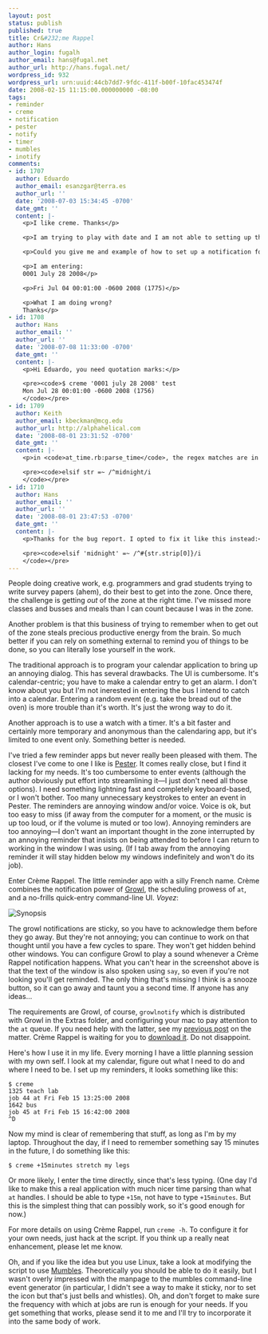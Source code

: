 ```yaml
---
layout: post
status: publish
published: true
title: Cr&#232;me Rappel
author: Hans
author_login: fugalh
author_email: hans@fugal.net
author_url: http://hans.fugal.net/
wordpress_id: 932
wordpress_url: urn:uuid:44cb7dd7-9fdc-411f-b00f-10fac453474f
date: 2008-02-15 11:15:00.000000000 -08:00
tags:
- reminder
- creme
- notification
- pester
- notify
- timer
- mumbles
- inotify
comments:
- id: 1707
  author: Eduardo
  author_email: esanzgar@terra.es
  author_url: ''
  date: '2008-07-03 15:34:45 -0700'
  date_gmt: ''
  content: |-
    <p>I like creme. Thanks</p>

    <p>I am trying to play with date and I am not able to setting up the notification.</p>

    <p>Could you give me and example of how to set up a notification for July 28th 2008 starting at 00:01?</p>

    <p>I am entering:
    0001 July 28 2008</p>

    <p>Fri Jul 04 00:01:00 -0600 2008 (1775)</p>

    <p>What I am doing wrong?
    Thanks</p>
- id: 1708
  author: Hans
  author_email: ''
  author_url: ''
  date: '2008-07-08 11:33:00 -0700'
  date_gmt: ''
  content: |-
    <p>Hi Eduardo, you need quotation marks:</p>

    <pre><code>$ creme '0001 july 28 2008' test
    Mon Jul 28 00:01:00 -0600 2008 (1756)
    </code></pre>
- id: 1709
  author: Keith
  author_email: kbeckman@mcg.edu
  author_url: http://alphahelical.com
  date: '2008-08-01 23:31:52 -0700'
  date_gmt: ''
  content: |-
    <p>in <code>at_time.rb:parse_time</code>, the regex matches are in the wrong order, resulting in being unable to match timespecs such as "noon tomorrow". Altered as per below, it works like a charm. Thanks for the great util! I use it daily…</p>

    <pre><code>elsif str =~ /^midnight/i
    </code></pre>
- id: 1710
  author: Hans
  author_email: ''
  author_url: ''
  date: '2008-08-01 23:47:53 -0700'
  date_gmt: ''
  content: |-
    <p>Thanks for the bug report. I opted to fix it like this instead:</p>

    <pre><code>elsif 'midnight' =~ /^#{str.strip[0]}/i
    </code></pre>
---
```

<p>People doing creative work, e.g. programmers and grad students trying to write survey papers (ahem), do their best to get into the zone. Once there, the challenge is getting <em>out</em> of the zone at the right time. I've missed more classes and busses and meals than I can count because I was in the zone.</p>

<p>Another problem is that this business of trying to remember when to get out of the zone steals precious productive energy from the brain. So much better if you can rely on something external to remind you of things to be done, so you can literally lose yourself in the work.</p>

<p>The traditional approach is to program your calendar application to bring up an annoying dialog. This has several drawbacks. The UI is cumbersome. It's calendar-centric; you have to make a calendar entry to get an alarm. I don't know about you but I'm not inerested in entering the bus I intend to catch into a calendar. Entering a random event (e.g. take the bread out of the oven) is more trouble than it's worth. It's just the wrong way to do it.</p>

<p>Another approach is to use a watch with a timer. It's a bit faster and certainly more temporary and anonymous than the calendaring app, but it's limited to one event only. Something better is needed.</p>

<p>I've tried a few reminder apps but never really been pleased with them. The closest I've come to one I like is <a href="http://web.sabi.net/nriley/software/#pester">Pester</a>. It comes really close, but I find it lacking for my needs. It's too cumbersome to enter events (although the author obviously put effort into streamlining it—I just don't need all those options). I need something lightning fast and completely keyboard-based, or I won't bother. Too many unnecessary keystrokes to enter an event in Pester. The reminders are annoying window and/or voice. Voice is ok, but too easy to miss (if away from the computer for a moment, or the music is up too loud, or if the volume is muted or too low). Annoying reminders are too annoying—I don't want an important thought in the zone interrupted by an annoying reminder that insists on being attended to before I can return to working in the window I was using. (If I tab away from the annoying reminder it will stay hidden below my windows indefinitely and won't do its job).</p>

<p>Enter Crème Rappel. The little reminder app with a silly French name. Crème combines the notification power of <a href="http://growl.info/">Growl</a>, the scheduling prowess of <code>at</code>, and a no-frills quick-entry command-line UI. <em>Voyez</em>:</p>

<p><img src="/src/creme/synopsis.png" alt="Synopsis"/></p>

<p>The growl notifications are sticky, so you have to acknowledge them before they go away. But they're not annoying; you can continue to work on that thought until you have a few cycles to spare. They won't get hidden behind other windows. You can configure Growl to play a sound whenever a Crème Rappel notification happens. What you can't hear in the screenshot above is that the text of the window is also spoken using <code>say</code>, so even if you're not looking you'll get reminded. The only thing that's missing I think is a snooze button, so it can go away and taunt you a second time. If anyone has any ideas…</p>

<p>The requirements are Growl, of course, <code>growlnotify</code> which is distributed with Growl in the Extras folder, and configuring your mac to pay attention to the <code>at</code> queue. If you need help with the latter, see my <a href="http://hans.fugal.net/blog/articles/2008/02/13/atd-on-a-mac">previous post</a> on the matter. Crème Rappel is waiting for you to <a href="/src/creme/">download it</a>. Do not disappoint.</p>

<p>Here's how I use it in my life. Every morning I have a little planning session with my own self. I look at my calendar, figure out what I need to do and where I need to be. I set up my reminders, it looks something like this:</p>

<pre><code>$ creme
1325 teach lab
job 44 at Fri Feb 15 13:25:00 2008
1642 bus
job 45 at Fri Feb 15 16:42:00 2008
^D
</code></pre>

<p>Now my mind is clear of remembering that stuff, as long as I'm by my laptop. Throughout the day, if I need to remember something say 15 minutes in the future, I do something like this:</p>

<pre><code>$ creme +15minutes stretch my legs
</code></pre>

<p>Or more likely, I enter the time directly, since that's less typing. (One day I'd like to make this a real application with much nicer time parsing than what <code>at</code> handles. I should be able to type <code>+15m</code>, not have to type <code>+15minutes</code>. But this is the simplest thing that can possibly work, so it's good enough for now.)</p>

<p>For more details on using Crème Rappel, run <code>creme -h</code>. To configure it for your own needs, just hack at the script. If you think up a really neat enhancement, please let me know.</p>

<p>Oh, and if you like the idea but you use Linux, take a look at modifying the script to use <a href="http://www.mumbles-project.org/">Mumbles</a>. Theoretically you should be able to do it easily, but I wasn't overly impressed with the manpage to the mumbles command-line event generator (in particular, I didn't see a way to make it sticky, nor to set the icon but that's just bells and whistles). Oh, and don't forget to make sure the frequency with which at jobs are run is enough for your needs. If you get something that works, please send it to me and I'll try to incorporate it into the same body of work.</p>
